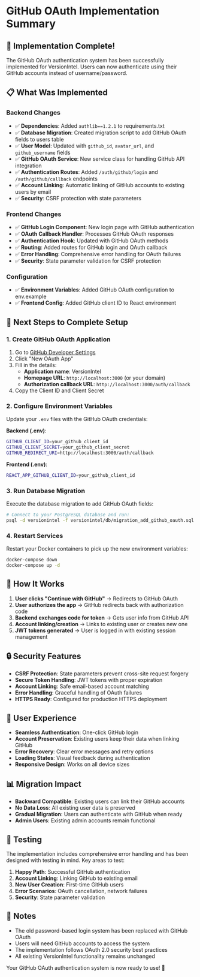 # GitHub OAuth Implementation Summary

## 🎉 Implementation Complete!

The GitHub OAuth authentication system has been successfully implemented for VersionIntel. Users can now authenticate using their GitHub accounts instead of username/password.

## 📋 What Was Implemented

### Backend Changes
- ✅ **Dependencies**: Added `authlib==1.2.1` to requirements.txt
- ✅ **Database Migration**: Created migration script to add GitHub OAuth fields to users table
- ✅ **User Model**: Updated with `github_id`, `avatar_url`, and `github_username` fields
- ✅ **GitHub OAuth Service**: New service class for handling GitHub API integration
- ✅ **Authentication Routes**: Added `/auth/github/login` and `/auth/github/callback` endpoints
- ✅ **Account Linking**: Automatic linking of GitHub accounts to existing users by email
- ✅ **Security**: CSRF protection with state parameters

### Frontend Changes
- ✅ **GitHub Login Component**: New login page with GitHub authentication
- ✅ **OAuth Callback Handler**: Processes GitHub OAuth responses
- ✅ **Authentication Hook**: Updated with GitHub OAuth methods
- ✅ **Routing**: Added routes for GitHub login and OAuth callback
- ✅ **Error Handling**: Comprehensive error handling for OAuth failures
- ✅ **Security**: State parameter validation for CSRF protection

### Configuration
- ✅ **Environment Variables**: Added GitHub OAuth configuration to env.example
- ✅ **Frontend Config**: Added GitHub client ID to React environment

## 🚀 Next Steps to Complete Setup

### 1. Create GitHub OAuth Application
1. Go to [GitHub Developer Settings](https://github.com/settings/developers)
2. Click "New OAuth App"
3. Fill in the details:
   - **Application name**: VersionIntel
   - **Homepage URL**: `http://localhost:3000` (or your domain)
   - **Authorization callback URL**: `http://localhost:3000/auth/callback`
4. Copy the Client ID and Client Secret

### 2. Configure Environment Variables
Update your `.env` files with the GitHub OAuth credentials:

**Backend (.env)**:
```bash
GITHUB_CLIENT_ID=your_github_client_id
GITHUB_CLIENT_SECRET=your_github_client_secret
GITHUB_REDIRECT_URI=http://localhost:3000/auth/callback
```

**Frontend (.env)**:
```bash
REACT_APP_GITHUB_CLIENT_ID=your_github_client_id
```

### 3. Run Database Migration
Execute the database migration to add GitHub OAuth fields:
```bash
# Connect to your PostgreSQL database and run:
psql -d versionintel -f versionintel/db/migration_add_github_oauth.sql
```

### 4. Restart Services
Restart your Docker containers to pick up the new environment variables:
```bash
docker-compose down
docker-compose up -d
```

## 🔧 How It Works

1. **User clicks "Continue with GitHub"** → Redirects to GitHub OAuth
2. **User authorizes the app** → GitHub redirects back with authorization code
3. **Backend exchanges code for token** → Gets user info from GitHub API
4. **Account linking/creation** → Links to existing user or creates new one
5. **JWT tokens generated** → User is logged in with existing session management

## 🔒 Security Features

- **CSRF Protection**: State parameters prevent cross-site request forgery
- **Secure Token Handling**: JWT tokens with proper expiration
- **Account Linking**: Safe email-based account matching
- **Error Handling**: Graceful handling of OAuth failures
- **HTTPS Ready**: Configured for production HTTPS deployment

## 🎯 User Experience

- **Seamless Authentication**: One-click GitHub login
- **Account Preservation**: Existing users keep their data when linking GitHub
- **Error Recovery**: Clear error messages and retry options
- **Loading States**: Visual feedback during authentication
- **Responsive Design**: Works on all device sizes

## 📊 Migration Impact

- **Backward Compatible**: Existing users can link their GitHub accounts
- **No Data Loss**: All existing user data is preserved
- **Gradual Migration**: Users can authenticate with GitHub when ready
- **Admin Users**: Existing admin accounts remain functional

## 🧪 Testing

The implementation includes comprehensive error handling and has been designed with testing in mind. Key areas to test:

1. **Happy Path**: Successful GitHub authentication
2. **Account Linking**: Linking GitHub to existing email
3. **New User Creation**: First-time GitHub users
4. **Error Scenarios**: OAuth cancellation, network failures
5. **Security**: State parameter validation

## 📝 Notes

- The old password-based login system has been replaced with GitHub OAuth
- Users will need GitHub accounts to access the system
- The implementation follows OAuth 2.0 security best practices
- All existing VersionIntel functionality remains unchanged

Your GitHub OAuth authentication system is now ready to use! 🚀